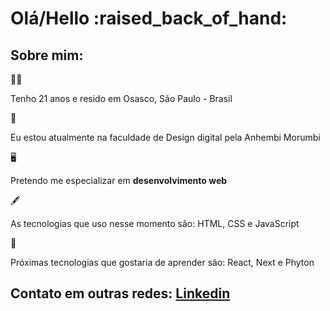 <h1>Olá/Hello :raised_back_of_hand: </h1>

<h2>Sobre mim: </h2>

:red_haired_woman: <p>Tenho 21 anos e resido em Osasco, São Paulo - Brasil</p>
:briefcase:<p>Eu estou atualmente na faculdade de Design digital pela Anhembi Morumbi</p>
:desktop_computer:<p>Pretendo me especializar em <strong>desenvolvimento web</strong></p>
:fountain_pen: <p>As tecnologias que uso nesse momento são: HTML, CSS e JavaScript</p>
:calendar: <p>Próximas tecnologias que gostaria de aprender são: React, Next e Phyton</p>

<h2>Contato em outras redes: <a href="https://www.linkedin.com/in/gabrielle-tiozzo/">Linkedin</a></h2>

